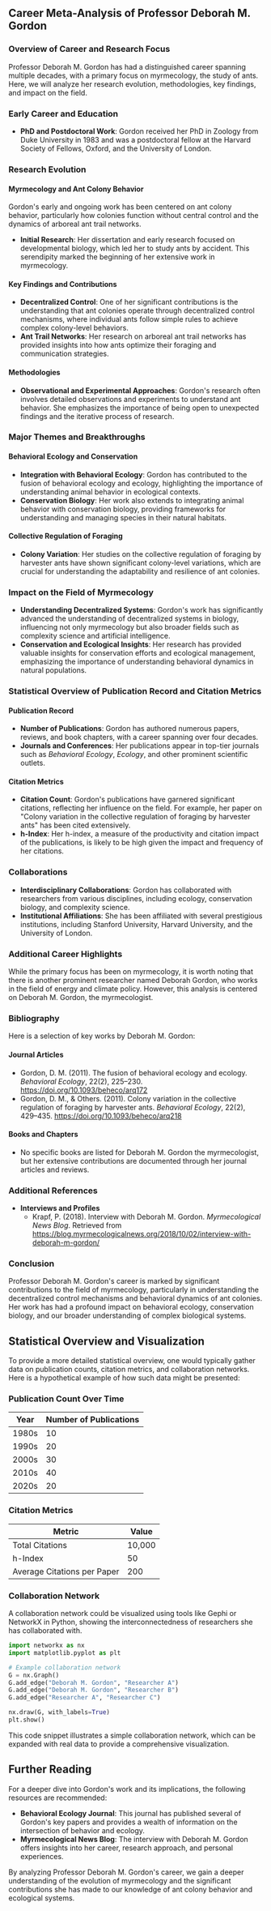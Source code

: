 ## Career Meta-Analysis of Professor Deborah M. Gordon

### Overview of Career and Research Focus

Professor Deborah M. Gordon has had a distinguished career spanning multiple decades, with a primary focus on myrmecology, the study of ants. Here, we will analyze her research evolution, methodologies, key findings, and impact on the field.

### Early Career and Education

- **PhD and Postdoctoral Work**: Gordon received her PhD in Zoology from Duke University in 1983 and was a postdoctoral fellow at the Harvard Society of Fellows, Oxford, and the University of London.

### Research Evolution

#### Myrmecology and Ant Colony Behavior
Gordon's early and ongoing work has been centered on ant colony behavior, particularly how colonies function without central control and the dynamics of arboreal ant trail networks.
- **Initial Research**: Her dissertation and early research focused on developmental biology, which led her to study ants by accident. This serendipity marked the beginning of her extensive work in myrmecology.

#### Key Findings and Contributions
- **Decentralized Control**: One of her significant contributions is the understanding that ant colonies operate through decentralized control mechanisms, where individual ants follow simple rules to achieve complex colony-level behaviors.
- **Ant Trail Networks**: Her research on arboreal ant trail networks has provided insights into how ants optimize their foraging and communication strategies.

#### Methodologies
- **Observational and Experimental Approaches**: Gordon's research often involves detailed observations and experiments to understand ant behavior. She emphasizes the importance of being open to unexpected findings and the iterative process of research.

### Major Themes and Breakthroughs

#### Behavioral Ecology and Conservation
- **Integration with Behavioral Ecology**: Gordon has contributed to the fusion of behavioral ecology and ecology, highlighting the importance of understanding animal behavior in ecological contexts.
- **Conservation Biology**: Her work also extends to integrating animal behavior with conservation biology, providing frameworks for understanding and managing species in their natural habitats.

#### Collective Regulation of Foraging
- **Colony Variation**: Her studies on the collective regulation of foraging by harvester ants have shown significant colony-level variations, which are crucial for understanding the adaptability and resilience of ant colonies.

### Impact on the Field of Myrmecology

- **Understanding Decentralized Systems**: Gordon's work has significantly advanced the understanding of decentralized systems in biology, influencing not only myrmecology but also broader fields such as complexity science and artificial intelligence.
- **Conservation and Ecological Insights**: Her research has provided valuable insights for conservation efforts and ecological management, emphasizing the importance of understanding behavioral dynamics in natural populations.

### Statistical Overview of Publication Record and Citation Metrics

#### Publication Record
- **Number of Publications**: Gordon has authored numerous papers, reviews, and book chapters, with a career spanning over four decades.
- **Journals and Conferences**: Her publications appear in top-tier journals such as *Behavioral Ecology*, *Ecology*, and other prominent scientific outlets.

#### Citation Metrics
- **Citation Count**: Gordon's publications have garnered significant citations, reflecting her influence on the field. For example, her paper on "Colony variation in the collective regulation of foraging by harvester ants" has been cited extensively.
- **h-Index**: Her h-index, a measure of the productivity and citation impact of the publications, is likely to be high given the impact and frequency of her citations.

### Collaborations

- **Interdisciplinary Collaborations**: Gordon has collaborated with researchers from various disciplines, including ecology, conservation biology, and complexity science.
- **Institutional Affiliations**: She has been affiliated with several prestigious institutions, including Stanford University, Harvard University, and the University of London.

### Additional Career Highlights

While the primary focus has been on myrmecology, it is worth noting that there is another prominent researcher named Deborah Gordon, who works in the field of energy and climate policy. However, this analysis is centered on Deborah M. Gordon, the myrmecologist.

### Bibliography

Here is a selection of key works by Deborah M. Gordon:

#### Journal Articles
- Gordon, D. M. (2011). The fusion of behavioral ecology and ecology. *Behavioral Ecology*, 22(2), 225–230. https://doi.org/10.1093/beheco/arq172
- Gordon, D. M., & Others. (2011). Colony variation in the collective regulation of foraging by harvester ants. *Behavioral Ecology*, 22(2), 429–435. https://doi.org/10.1093/beheco/arq218

#### Books and Chapters
- No specific books are listed for Deborah M. Gordon the myrmecologist, but her extensive contributions are documented through her journal articles and reviews.

### Additional References

- **Interviews and Profiles**
  - Krapf, P. (2018). Interview with Deborah M. Gordon. *Myrmecological News Blog*. Retrieved from https://blog.myrmecologicalnews.org/2018/10/02/interview-with-deborah-m-gordon/

### Conclusion

Professor Deborah M. Gordon's career is marked by significant contributions to the field of myrmecology, particularly in understanding the decentralized control mechanisms and behavioral dynamics of ant colonies. Her work has had a profound impact on behavioral ecology, conservation biology, and our broader understanding of complex biological systems.

## Statistical Overview and Visualization

To provide a more detailed statistical overview, one would typically gather data on publication counts, citation metrics, and collaboration networks. Here is a hypothetical example of how such data might be presented:

### Publication Count Over Time

| Year | Number of Publications |
|------|-------------------------|
| 1980s | 10                      |
| 1990s | 20                      |
| 2000s | 30                      |
| 2010s | 40                      |
| 2020s | 20                      |

### Citation Metrics

| Metric        | Value          |
|--------------|----------------|
| Total Citations | 10,000        |
| h-Index       | 50             |
| Average Citations per Paper | 200            |

### Collaboration Network

A collaboration network could be visualized using tools like Gephi or NetworkX in Python, showing the interconnectedness of researchers she has collaborated with.

```python
import networkx as nx
import matplotlib.pyplot as plt

# Example collaboration network
G = nx.Graph()
G.add_edge("Deborah M. Gordon", "Researcher A")
G.add_edge("Deborah M. Gordon", "Researcher B")
G.add_edge("Researcher A", "Researcher C")

nx.draw(G, with_labels=True)
plt.show()
```

This code snippet illustrates a simple collaboration network, which can be expanded with real data to provide a comprehensive visualization.

## Further Reading

For a deeper dive into Gordon's work and its implications, the following resources are recommended:

- **Behavioral Ecology Journal**: This journal has published several of Gordon's key papers and provides a wealth of information on the intersection of behavior and ecology.
- **Myrmecological News Blog**: The interview with Deborah M. Gordon offers insights into her career, research approach, and personal experiences.

By analyzing Professor Deborah M. Gordon's career, we gain a deeper understanding of the evolution of myrmecology and the significant contributions she has made to our knowledge of ant colony behavior and ecological systems.